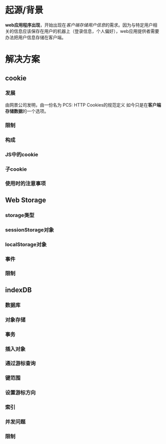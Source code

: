 # 起源/背景
**web应用程序出现**，开始出现在*客户端存储用户信息*的需求。因为与特定用户相关的信息应该保存在用户的机器上（登录信息，个人偏好），web应用提供者需要办法把用户信息存储在客户端。
# 解决方案
## cookie
### 发展
由网景公司发明，由一份名为 PCS: HTTP Cookies的规范定义
如今只是在**客户端存储数据**的一个选项。
### 限制
### 构成
### JS中的cookie
### 子cookie
### 使用时的注意事项
## Web Storage
### storage类型
### sessionStorage对象
### localStorage对象
### 事件
### 限制
## indexDB
### 数据库
### 对象存储
### 事务
### 插入对象
### 通过游标查询
### 键范围
### 设置游标方向
### 索引
### 并发问题
### 限制
